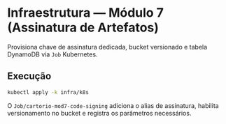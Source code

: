 # Infraestrutura — Módulo 7 (Assinatura de Artefatos)

Provisiona chave de assinatura dedicada, bucket versionado e tabela DynamoDB
via `Job` Kubernetes.

## Execução

```bash
kubectl apply -k infra/k8s
```

O `Job/cartorio-mod7-code-signing` adiciona o alias de assinatura, habilita
versionamento no bucket e registra os parâmetros necessários.
